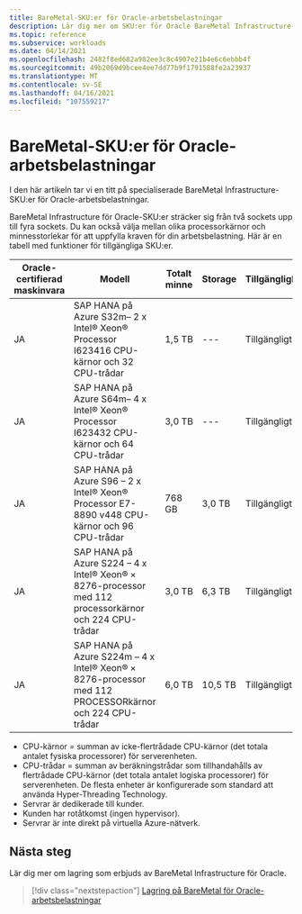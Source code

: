 ```yaml
---
title: BareMetal-SKU:er för Oracle-arbetsbelastningar
description: Lär dig mer om SKU:er för Oracle BareMetal Infrastructure-arbetsbelastningar.
ms.topic: reference
ms.subservice: workloads
ms.date: 04/14/2021
ms.openlocfilehash: 2482f8ed682a982ee3c8c4907e21b4e6c6ebbb4f
ms.sourcegitcommit: 49b2069d9bcee4ee7dd77b9f1791588fe2a23937
ms.translationtype: MT
ms.contentlocale: sv-SE
ms.lasthandoff: 04/16/2021
ms.locfileid: "107559217"
---
```

# <a name="baremetal-skus-for-oracle-workloads"></a>BareMetal-SKU:er för Oracle-arbetsbelastningar

I den här artikeln tar vi en titt på specialiserade BareMetal Infrastructure-SKU:er för Oracle-arbetsbelastningar.

BareMetal Infrastructure för Oracle-SKU:er sträcker sig från två sockets upp till fyra sockets. Du kan också välja mellan olika processorkärnor och minnesstorlekar för att uppfylla kraven för din arbetsbelastning. Här är en tabell med funktioner för tillgängliga SKU:er.
 
| **Oracle-certifierad**  **maskinvara** | **Modell** | **Totalt minne** | **Storage** | **Tillgänglighet** |
| --- | --- | --- | --- | --- |
| JA | SAP HANA på Azure S32m– 2 x Intel® Xeon® Processor I623416 CPU-kärnor och 32 CPU-trådar | 1,5 TB | --- | Tillgängligt |
| JA | SAP HANA på Azure S64m– 4 x Intel® Xeon® Processor I623432 CPU-kärnor och 64 CPU-trådar | 3,0 TB | --- | Tillgängligt |
| JA | SAP HANA på Azure S96 – 2 x Intel® Xeon® Processor E7-8890 v448 CPU-kärnor och 96 CPU-trådar | 768 GB | 3,0 TB | Tillgängligt |
| JA | SAP HANA på Azure S224 – 4 x Intel® Xeon® × 8276-processor med 112 processorkärnor och 224 CPU-trådar | 3,0 TB | 6,3 TB | Tillgängligt |
| JA | SAP HANA på Azure S224m – 4 x Intel® Xeon® × 8276-processor med 112 PROCESSORkärnor och 224 CPU-trådar | 6,0 TB | 10,5 TB | Tillgängligt |

- CPU-kärnor = summan av icke-flertrådade CPU-kärnor (det totala antalet fysiska processorer) för serverenheten. 
- CPU-trådar = summan av beräkningstrådar som tillhandahålls av flertrådade CPU-kärnor (det totala antalet logiska processorer) för serverenheten. De flesta enheter är konfigurerade som standard att använda Hyper-Threading Technology.
- Servrar är dedikerade till kunder.
- Kunden har rotåtkomst (ingen hypervisor).
- Servrar är inte direkt på virtuella Azure-nätverk.

## <a name="next-steps"></a>Nästa steg

Lär dig mer om lagring som erbjuds av BareMetal Infrastructure för Oracle.

> [!div class="nextstepaction"]
> [Lagring på BareMetal för Oracle-arbetsbelastningar](oracle-baremetal-storage.md)
